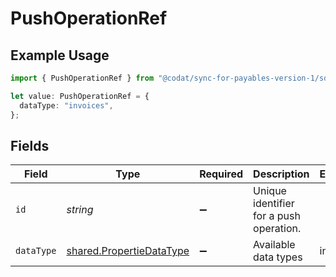 # PushOperationRef

## Example Usage

```typescript
import { PushOperationRef } from "@codat/sync-for-payables-version-1/sdk/models/shared";

let value: PushOperationRef = {
  dataType: "invoices",
};
```

## Fields

| Field                                                                       | Type                                                                        | Required                                                                    | Description                                                                 | Example                                                                     |
| --------------------------------------------------------------------------- | --------------------------------------------------------------------------- | --------------------------------------------------------------------------- | --------------------------------------------------------------------------- | --------------------------------------------------------------------------- |
| `id`                                                                        | *string*                                                                    | :heavy_minus_sign:                                                          | Unique identifier for a push operation.                                     |                                                                             |
| `dataType`                                                                  | [shared.PropertieDataType](../../../sdk/models/shared/propertiedatatype.md) | :heavy_minus_sign:                                                          | Available data types                                                        | invoices                                                                    |